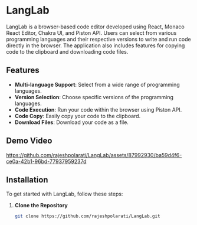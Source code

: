 # LangLab

LangLab is a browser-based code editor developed using React, Monaco React Editor, Chakra UI, and Piston API. Users can select from various programming languages and their respective versions to write and run code directly in the browser. The application also includes features for copying code to the clipboard and downloading code files.

## Features

- **Multi-language Support**: Select from a wide range of programming languages.
- **Version Selection**: Choose specific versions of the programming languages.
- **Code Execution**: Run your code within the browser using Piston API.
- **Code Copy**: Easily copy your code to the clipboard.
- **Download Files**: Download your code as a file.

## Demo Video

https://github.com/rajeshpolarati/LangLab/assets/87992930/ba59d4f6-ce0a-42b1-96bd-77937959237d

## Installation

To get started with LangLab, follow these steps:

1. **Clone the Repository**

   ```sh
   git clone https://github.com/rajeshpolarati/LangLab.git
